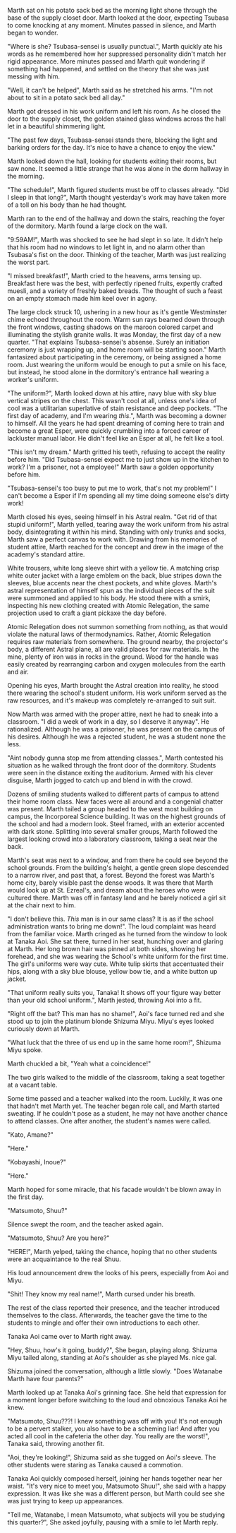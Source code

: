 Marth sat on his potato sack bed as the morning light shone through the base of the supply closet door. Marth looked at the door, expecting Tsubasa to come knocking at any moment. Minutes passed in silence, and Marth began to wonder.

"Where is she? Tsubasa-sensei is usually punctual.", Marth quickly ate his words as he remembered how her suppressed personality didn't match her rigid appearance. More minutes passed and Marth quit wondering if something had happened, and settled on the theory that she was just messing with him.

"Well, it can't be helped", Marth said as he stretched his arms. "I'm not about to sit in a potato sack bed all day."

Marth got dressed in his work uniform and left his room. As he closed the door to the supply closet, the golden stained glass windows across the hall let in a beautiful shimmering light. 

"The past few days, Tsubasa-sensei stands there, blocking the light and barking orders for the day. It's nice to have a chance to enjoy the view."

Marth looked down the hall, looking for students exiting their rooms, but saw none. It seemed a little strange that he was alone in the dorm hallway in the morning.

"The schedule!", Marth figured students must be off to classes already. "Did I sleep in that long?", Marth thought yesterday's work may have taken more of a toll on his body than he had thought.

Marth ran to the end of the hallway and down the stairs, reaching the foyer of the dormitory. Marth found a large clock on the wall.

"9:59AM!", Marth was shocked to see he had slept in so late. It didn't help that his room had no windows to let light in, and no alarm other than Tsubasa's fist on the door. Thinking of the teacher, Marth was just realizing the worst part.

"I missed breakfast!", Marth cried to the heavens, arms tensing up. Breakfast here was the best, with perfectly ripened fruits, expertly crafted muesli, and a variety of freshly baked breads. The thought of such a feast on an empty stomach made him keel over in agony.

The large clock struck 10, ushering in a new hour as it's gentle Westminster chime echoed throughout the room. Warm sun rays beamed down through the front windows, casting shadows on the maroon colored carpet and illuminating the stylish granite walls. It was Monday, the first day of a new quarter. "That explains Tsubasa-sensei's absense. Surely an initiation ceremony is just wrapping up, and home room will be starting soon." Marth fantasized about participating in the ceremony, or being assigned a home room. Just wearing the uniform would be enough to put a smile on his face, but instead, he stood alone in the dormitory's entrance hall wearing a worker's uniform.

"The uniform?", Marth looked down at his attire, navy blue with sky blue vertical stripes on the chest. This wasn't cool at all, unless one's idea of cool was a utilitarian superlative of stain resistance and deep pockets. "The first day of academy, and I'm wearing _this_.", Marth was becoming a downer to himself. All the years he had spent dreaming of coming here to train and become a great Esper, were quickly crumbling into a forced career of lackluster manual labor. He didn't feel like an Esper at all, he felt like a tool.

"This isn't my dream." Marth gritted his teeth, refusing to accept the reality before him. "Did Tsubasa-sensei expect me to just show up in the kitchen to work? I'm a prisoner, not a employee!" Marth saw a golden opportunity before him.

"Tsubasa-sensei's too busy to put me to work, that's not my problem!" I can't become a Esper if I'm spending all my time doing someone else's dirty work!

Marth closed his eyes, seeing himself in his Astral realm. "Get rid of that stupid uniform!", Marth yelled, tearing away the work uniform from his astral body, disintegrating it within his mind. Standing with only trunks and socks, Marth saw a perfect canvas to work with. Drawing from his memories of student attire, Marth reached for the concept and drew in the image of the academy's standard attire.

White trousers, white long sleeve shirt with a yellow tie. A matching crisp white outer jacket with a large emblem on the back, blue stripes down the sleeves, blue accents near the chest pockets, and white gloves. Marth's astral representation of himself spun as the individual pieces of the suit were summoned and applied to his body. He stood there with a smirk, inspecting his new clothing created with Atomic Relegation, the same projection used to craft a giant pickaxe the day before.

Atomic Relegation does not summon something from nothing, as that would violate the natural laws of thermodynamics. Rather, Atomic Relegation requires raw materials from somewhere. The ground nearby, the projector's body, a different Astral plane, all are valid places for raw materials. In the mine, plenty of iron was in rocks in the ground. Wood for the handle was easily created by rearranging carbon and oxygen molecules from the earth and air.

Opening his eyes, Marth brought the Astral creation into reality, he stood there wearing the school's student uniform. His work uniform served as the raw resources, and it's makeup was completely re-arranged to suit suit.

Now Marth was armed with the proper attire, next he had to sneak into a classroom. "I did a week of work in a day, so I deserve it anyway". He rationalized. Although he was a prisoner, he was present on the campus of his desires. Although he was a rejected student, he was a student none the less.

"Aint nobody gunna stop me from attending classes.", Marth contested his situation as he walked through the front door of the dormitory. Students were seen in the distance exiting the auditorium. Armed with his clever disguise, Marth jogged to catch up and blend in with the crowd.

Dozens of smiling students walked to different parts of campus to attend their home room class. New faces were all around and a congenial chatter was present. Marth tailed a group headed to the west most building on campus, the Incorporeal Science building. It was on the highest grounds of the school and had a modern look. Steel framed, with an exterior accented with dark stone. Splitting into several smaller groups, Marth followed the largest looking crowd into a laboratory classroom, taking a seat near the back.

Marth's seat was next to a window, and from there he could see beyond the school grounds. From the building's height, a gentle green slope descended to a narrow river, and past that, a forest. Beyond the forest was Marth's home city, barely visible past the dense woods. It was there that Marth would look up at St. Ezreal's, and dream about the heroes who were cultured there. Marth was off in fantasy land and he barely noticed a girl sit at the chair next to him.

"I don't believe this. _This_ man is in our same class? It is as if the school administration wants to bring me down!". The loud complaint was heard from the familiar voice. Marth cringed as he turned from the window to look at Tanaka Aoi. She sat there, turned in her seat, hunching over and glaring at Marth. Her long brown hair was pinned at both sides, showing her forehead, and she was wearing the School's white uniform for the first time. The girl's uniforms were way cute. White tulip skirts that accentuated their hips, along with a sky blue blouse, yellow bow tie, and a white button up jacket.

"That uniform really suits you, Tanaka! It shows off your figure way better than your old school uniform.", Marth jested, throwing Aoi into a fit.

"Right off the bat? This man has no shame!", Aoi's face turned red and she stood up to join the platinum blonde Shizuma Miyu. Miyu's eyes looked curiously down at Marth.

"What luck that the three of us end up in the same home room!", Shizuma Miyu spoke.

Marth chuckled a bit, "Yeah what a coincidence!"

The two girls walked to the middle of the classroom, taking a seat together at a vacant table.

Some time passed and a teacher walked into the room. Luckily, it was one that hadn't met Marth yet. The teacher began role call, and Marth started sweating. If he couldn't pose as a student, he may not have another chance to attend classes. One after another, the student's names were called.

"Kato, Amane?"

"Here."

"Kobayashi, Inoue?"

"Here."

Marth hoped for some miracle, that his facade wouldn't be blown away in the first day.

"Matsumoto, Shuu?"

Silence swept the room, and the teacher asked again.

"Matsumoto, Shuu? Are you here?"

"HERE!", Marth yelped, taking the chance, hoping that no other students were an acquaintance to the real Shuu.

His loud announcement drew the looks of his peers, especially from Aoi and Miyu.

"Shit! They know my real name!", Marth cursed under his breath.

The rest of the class reported their presence, and the teacher introduced themselves to the class. Afterwards, the teacher gave the time to the students to mingle and offer their own introductions to each other.

Tanaka Aoi came over to Marth right away.

"Hey, Shuu, how's it going, buddy?", She began, playing along. Shizuma Miyu tailed along, standing at Aoi's shoulder as she played Ms. nice gal.

Shizuma joined the conversation, although a little slowly. "Does Watanabe Marth have four parents?"

Marth looked up at Tanaka Aoi's grinning face. She held that expression for a moment longer before switching to the loud and obnoxious Tanaka Aoi he knew.

"Matsumoto, Shuu???! I knew something was off with you! It's not enough to be a pervert stalker, you also have to be a scheming liar! And after you acted all cool in the cafeteria the other day. You really are the worst!", Tanaka said, throwing another fit.

"Aoi, they're looking!", Shizuma said as she tugged on Aoi's sleeve. The other students were staring as Tanaka caused a commotion.

Tanaka Aoi quickly composed herself, joining her hands together near her waist. "It's very nice to meet you, Matsumoto Shuu!", she said with a happy expression. It was like she was a different person, but Marth could see she was just trying to keep up appearances.

"Tell me, Watanabe, I mean Matsumoto, what subjects will you be studying this quarter?", She asked joyfully, pausing with a smile to let Marth reply.
